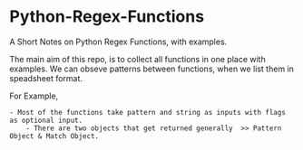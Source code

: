 # Python-Regex-Functions
A Short Notes on Python Regex Functions, with examples.

The main aim of this repo, is to collect all functions in one place with examples. We can obseve patterns between functions, when we list them in speadsheet format.

For Example, 

	- Most of the functions take pattern and string as inputs with flags as optional input.
        - There are two objects that get returned generally  >> Pattern Object & Match Object.
